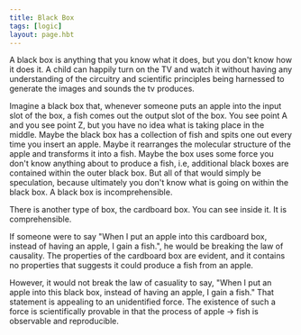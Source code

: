```yaml
---
title: Black Box
tags: [logic]
layout: page.hbt
---
```


A black box is anything that you know what it does, but you don't know how it does it. A child can happily turn on the TV and watch it without having any understanding of the circuitry and scientific principles being harnessed to generate the images and sounds the tv produces.

Imagine a black box that, whenever someone puts an apple into the input slot of the box, a fish comes out the output slot of the box. You see point A and you see point Z, but you have no idea what is taking place in the middle. Maybe the black box has a collection of fish and spits one out every time you insert an apple. Maybe it rearranges the molecular structure of the apple and transforms it into a fish. Maybe the box uses some force you don't know anything about to produce a fish, i.e, additional black boxes are contained within the outer black box. But all of that would simply be speculation, because ultimately you don't know what is going on within the black box. A black box is incomprehensible.

There is another type of box, the cardboard box. You can see inside it.  It is comprehensible.

 If someone were to say "When I put an apple into this cardboard box, instead of having an apple, I gain a fish.", he would be breaking the law of causality.  The properties of the cardboard box are evident, and it contains no properties that suggests it could produce a fish from an apple.

 However, it would not break the law of casuality to say, "When I put an apple into this black box, instead of having an apple, I gain a fish."  That statement is appealing to an unidentified force.  The existence of such a force is scientifically provable in that the process of apple -> fish is observable and reproducible.
            